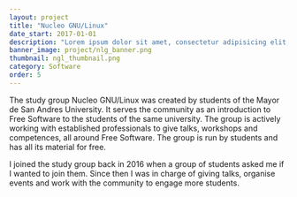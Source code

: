 ```yaml
---
layout: project
title: "Nucleo GNU/Linux"
date_start: 2017-01-01
description: "Lorem ipsum dolor sit amet, consectetur adipisicing elit, sed do eiusmod tempor incididunt ut labore et dolore magna aliqua Ut enim..."
banner_image: project/nlg_banner.png
thumbnail: ngl_thumbnail.png
category: Software
order: 5
---
```

The study group Nucleo GNU/Linux was created by students of the Mayor de San Andres University. It serves the community as an introduction to Free Software to the students of the same university. The group is actively working with established professionals to give talks, workshops and competences, all around Free Software. The group is run by students and has all its material for free.

I joined the study group back in 2016 when a group of students asked me if I wanted to join them. Since then I was in charge of giving talks, organise events and work with the community to engage more students.